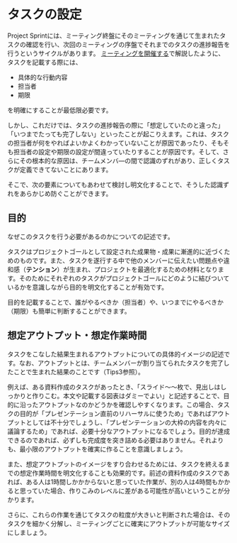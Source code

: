 # タスクの設定

Project Sprintには、ミーティング終盤にそのミーティングを通じて生まれたタスクの確認を行い、次回のミーティングの序盤でそれまでのタスクの進捗報告を行うというサイクルがあります。 [ミーティングを開催する](../../v3.2/practices/holding\_meetings.md)で解説したように、タスクを記載する際には、

* 具体的な行動内容
* 担当者
* 期限

を明確にすることが最低限必要です。

しかし、これだけでは、タスクの進捗報告の際に「想定していたのと違った」「いつまでたっても完了しない」といったことが起こりえます。これは、タスクの担当者が何をやればよいかよくわかっていないことが原因であったり、そもそも担当者の設定や期限の設定が間違っていたりすることが原因です。そして、さらにその根本的な原因は、チームメンバ―の間で認識のずれがあり、正しくタスクが定義できてないことにあります。

そこで、次の要素についてもあわせて検討し明文化することで、そうした認識ずれをあらかじめ防ぐことができます。

## 目的

なぜこのタスクを行う必要があるのかについての記述です。

タスクはプロジェクトゴールとして設定された成果物・成果に漸進的に近づくためのものです。また、タスクを遂行する中で他のメンバーに伝えたい問題点や違和感（**テンション**）が生まれ、プロジェクトを最適化するための材料となります。そのためにそれぞれのタスクがプロジェクトゴールにどのように結びついているかを意識しながら目的を明文化することが有効です。

目的を記載することで、誰がやるべきか（担当者）や、いつまでにやるべきか（期限）も簡単に判断することができます。

## 想定アウトプット・想定作業時間

タスクをこなした結果生まれるアウトプットについての具体的イメージの記述です。なお、アウトプットとは、チームメンバーが割り当てられたタスクを完了したことで生まれた結果のことです（Tips3参照）。

例えば、ある資料作成のタスクがあったとき、「スライド～～枚で、見出しはしっかりと作りこむ。本文や記載する図表はダミーでよい」と記述することで、目的に沿ったアウトプットなのかどうかを確認しやすくなります。この場合、タスクの目的が「プレゼンテーション直前のリハーサルに使うため」であればアウトプットとしては不十分でしょうし、「プレゼンテーションの大枠の内容を内々に議論するため」であれば、必要十分なアウトプットになるでしょう。目的が達成できるのであれば、必ずしも完成度を突き詰める必要はありません。それよりも、最小限のアウトプットを確実に作ることを意識しましょう。

また、想定アウトプットのイメージをすり合わせるためには、タスクを終えるまでの想定作業時間を明文化することも効果的です。前述の資料作成のタスクであれば、ある人は1時間しかかからないと思っていた作業が、別の人は4時間もかかると思っていた場合、作りこみのレベルに差がある可能性が高いということが分かります。

さらに、これらの作業を通じてタスクの粒度が大きいと判断された場合は、そのタスクを細かく分解し、ミーティングごとに確実にアウトプットが可能なサイズにしましょう。
